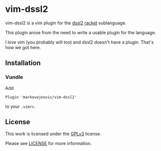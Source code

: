 # vim-dssl2

vim-dssl2 is a vim plugin for the [dssl2](https://github.com/tov/dssl2)
[racket](https://racket-lang.org/) sublanguage.

This plugin arose from the need to write a usable plugin for the language.

I love vim (you probably will too) and dssl2 doesn't have a plugin. That's how
we got here.

## Installation

### Vundle

Add
```vim
Plugin 'markovejnovic/vim-dssl2'
```
to your `.vimrc`.

## License

This work is licensed under the
[GPLv3](https://www.gnu.org/licenses/gpl-3.0.en.html) license.

Please see [LICENSE](https://github.com/markovejnovic/vim-dssl2/master/LICENSE)
for more information.
